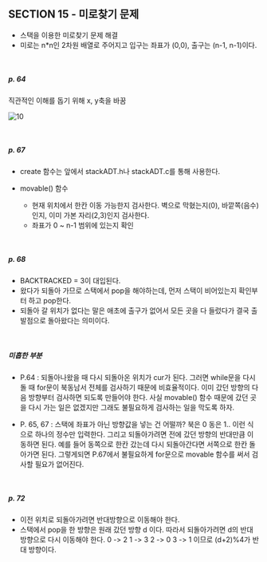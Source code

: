 ## SECTION 15 - 미로찾기 문제

- 스택을 이용한 미로찾기 문제 해결
- 미로는 n\*n인 2차원 배열로 주어지고 입구는 좌표가 (0,0), 출구는 (n-1, n-1)이다.

<br>

##### p. 64

직관적인 이해를 돕기 위해 x, y축을 바꿈

![10](https://user-images.githubusercontent.com/75867748/110606488-94d1fa80-81cd-11eb-8a8a-c99cf7440ae0.png)

<br>

##### p. 67

- create 함수는 앞에서 stackADT.h나 stackADT.c를 통해 사용한다.

- movable() 함수

  - 현재 위치에서 한칸 이동 가능한지 검사한다. 벽으로 막혔는지(0), 바깥쪽(음수)인지, 이미 가본 자리(2,3)인지 검사한다.
  - 좌표가 0 ~ n-1 범위에 있는지 확인

<br>

##### p. 68

- BACKTRACKED = 3이 대입된다.
- 왔다가 되돌아 가므로 스택에서 pop을 해야하는데, 먼저 스택이 비어있는지 확인부터 하고 pop한다.
- 되돌아 갈 위치가 없다는 말은 애초에 출구가 없어서 모든 곳을 다 들렀다가 결국 출발점으로 돌아왔다는 의미이다.

<br>

##### 미흡한 부분

- P.64 : 되돌아나왔을 때 다시 되돌아온 위치가 cur가 된다. 그러면 while문을 다시 돌 때 for문이 북동남서 전체를 검사하기 때문에 비효율적이다. 이미 갔던 방향의 다음 방향부터 검사하면 되도록 만들어야 한다. 사실 movable() 함수 때문에 갔던 곳을 다시 가는 일은 없겠지만 그래도 불필요하게 검사하는 일을 막도록 하자.

- P. 65, 67 : 스택에 좌표가 아닌 방향값을 넣는 건 어떨까? 북은 0 동은 1.. 이런 식으로 하나의 정수만 입력한다. 그리고 되돌아가려면 전에 갔던 방향의 반대만큼 이동하면 된다. 예를 들어 동쪽으로 한칸 갔는데 다시 되돌아간다면 서쪽으로 한칸 돌아가면 된다. 그렇게되면 P.67에서 불필요하게 for문으로 movable 함수를 써서 검사할 필요가 없어진다.

<br>

##### p. 72

- 이전 위치로 되돌아가려면 반대방향으로 이동해야 한다.
- 스택에서 pop을 한 방향은 원래 갔던 방향 d 이다. 따라서 되돌아가려면 d의 반대 방향으로 다시 이동해야 한다.
  0 -> 2
  1 -> 3
  2 -> 0
  3 -> 1
  이므로 (d+2)%4가 반대 방향이다.
